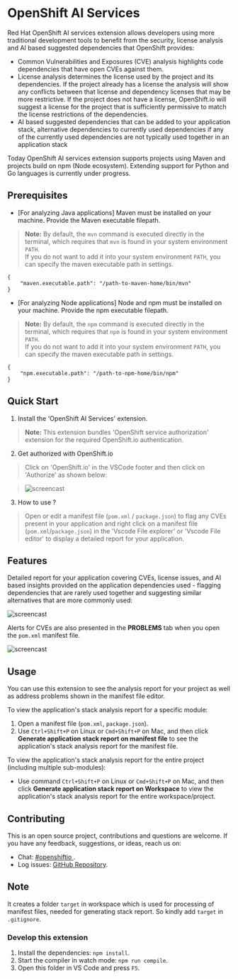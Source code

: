 # OpenShift AI Services

Red Hat OpenShift AI services extension allows developers using more traditional development tools to benefit from the security, license analysis and AI based suggested dependencies that OpenShift provides:
- Common Vulnerabilities and Exposures (CVE) analysis highlights code dependencies that have open CVEs against them.
- License analysis determines the license used by the project and its dependencies. If the project already has a license the analysis will show any conflicts between that license and dependency licenses that may be more restrictive. If the project does not have a license, OpenShift.io will suggest a license for the project that is sufficiently permissive to match the license restrictions of the dependencies.
- AI based suggested dependencies that can be added to your application stack, alternative dependencies to currently used dependencies if any of the currently used dependencies are not typically used together in an application stack

Today OpenShift AI services extension supports projects using Maven and projects build on npm (Node ecosystem). Extending support for Python and Go languages is currently under progress.

## Prerequisites
* [For analyzing Java applications] Maven must be installed on your machine. Provide the Maven executable filepath.

> **Note:** By default, the `mvn` command is executed directly in the terminal, which requires that  `mvn` is found in your system environment `PATH`.           
 If you do not want to add it into your system environment `PATH`, you can specify the maven executable path in settings.

```
{
    "maven.executable.path": "/path-to-maven-home/bin/mvn"
}
```

* [For analyzing Node applications] Node and npm must be installed on your machine. Provide the npm executable filepath.

> **Note:** By default, the `npm` command is executed directly in the terminal, which requires that  `npm` is found in your system environment `PATH`.           
 If you do not want to add it into your system environment `PATH`, you can specify the maven executable path in settings.

```
{
    "npm.executable.path": "/path-to-npm-home/bin/npm"
}
```

## Quick Start

1. Install the 'OpenShift AI Services' extension.

> **Note:** This extension bundles 'OpenShift service authorization' extension for the required OpenShift.io authentication.

2. Get authorized with OpenShift.io

> Click on 'OpenShift.io' in the VSCode footer and then click on 'Authorize' as shown below:

> ![ screencast ](https://raw.githubusercontent.com/fabric8-analytics/fabric8-analytics-vscode-extension/master/images/authOsio.png)


3. How to use ?

> Open or edit a manifest file (`pom.xml` / `package.json`) to flag any CVEs present in your application and right click on a manifest file (`pom.xml`/`package.json`) in the 'Vscode File explorer' or  'Vscode File editor' to display a detailed report for your application.



## Features

 Detailed report for your application covering CVEs, license issues, and AI based insights provided on the application dependencies used - flagging dependencies that are rarely used together and suggesting similar alternatives that are more commonly used:

![ screencast ](https://raw.githubusercontent.com/fabric8-analytics/fabric8-analytics-vscode-extension/master/images/stackanalysis.gif)

Alerts for CVEs are also presented in the **PROBLEMS** tab when you open the `pom.xml` manifest file.

![ screencast ](https://raw.githubusercontent.com/fabric8-analytics/fabric8-analytics-vscode-extension/master/images/compAnalysis.png)


## Usage

You can use this extension to see the analysis report for your project as well as address problems shown in the manifest file editor.

To view the application's stack analysis report for a specific module:
1. Open a manifest file (`pom.xml`, `package.json`).
2. Use `Ctrl+Shift+P` on Linux or `Cmd+Shift+P` on Mac, and then click **Generate application stack report on manifest file** to see the application's stack analysis report for the manifest file.

To view the application's stack analysis report for the entire project (including multiple sub-modules):
* Use command `Ctrl+Shift+P` on Linux or `Cmd+Shift+P` on Mac, and then click **Generate application stack report on Workspace** to view the application's stack analysis report for the entire workspace/project.

## Contributing

This is an open source project, contributions and questions are welcome. If you have any feedback, suggestions, or ideas, reach us on:
* Chat: [#openshiftio  ](https://chat.openshift.io/developers/channels/town-square).
* Log issues:  [GitHub Repository](https://github.com/fabric8-analytics/fabric8-analytics-vscode-extension/issues).

## Note

It creates a folder `target` in workspace which is used for processing of manifest files, needed for generating stack report. So kindly add `target` in `.gitignore`.

### Develop this extension

1. Install the dependencies:
`npm install`.
2. Start the compiler in watch mode:
`npm run compile`.
3. Open this folder in VS Code and press `F5`.
